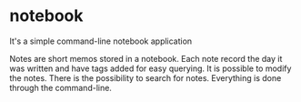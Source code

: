 # notebook

It's a simple command-line notebook application

Notes are short memos stored in a notebook. Each note record the day it was
written and have tags added for easy querying. It is possible to modify the notes.
There is the possibility to search for notes. Everything is done through the
command-line.
